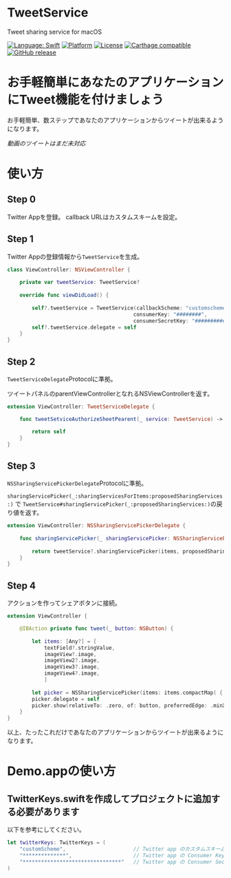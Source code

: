 # TweetService
Tweet sharing service for macOS

[![Language: Swift](https://img.shields.io/badge/Swift-4.1-orange.svg?style=flat)](https://developer.apple.com/swift/)
[![Platform](https://img.shields.io/badge/Platform-macOS-lightgray.svg?style=flat)](https://img.shields.io/)
[![License](https://img.shields.io/github/license/masakih/MovieCapture.svg?style=flat)](https://github.com/masakih/TweetService/blob/master/LICENSE)
[![Carthage compatible](https://img.shields.io/badge/Carthage-compatible-4BC51D.svg?style=flat)](https://github.com/Carthage/Carthage)
[![GitHub release](https://img.shields.io/github/release/masakih/MovieCapture.svg)](https://github.com/masakih/TweetService/releases/latest)



# お手軽簡単にあなたのアプリケーションにTweet機能を付けましょう

お手軽簡単、数ステップであなたのアプリケーションからツイートが出来るようになります。

_動画のツイートはまだ未対応_

# 使い方

## Step 0

Twitter Appを登録。
callback URLはカスタムスキームを設定。

## Step 1

Twitter Appの登録情報から`TweetService`を生成。

```swift
class ViewController: NSViewController {
    
    private var tweetService: TweetService?
    
    override func viewDidLoad() {
    
        self?.tweetService = TweetService(callbackScheme: "customscheme",  // カスタムスキームは何でもOK
                                         consumerKey: "########",
                                         consumerSecretKey: "###############")
        self?.tweetService.delegate = self
    }
}
```

## Step 2

`TweetServiceDelegate`Protocolに準拠。

ツイートパネルのparentViewControllerとなれるNSViewControllerを返す。

```swift
extension ViewController: TweetServiceDelegate {

    func tweetSetviceAuthorizeSheetPearent(_ service: TweetService) -> NSViewController? {

        return self
    }
}
```


## Step 3

`NSSharingServicePickerDelegate`Protocolに準拠。

`sharingServicePicker(_:sharingServicesForItems:proposedSharingServices:)` で `TweetService#sharingServicePicker(_:proposedSharingServices:)`の戻り値を返す。

```swift
extension ViewController: NSSharingServicePickerDelegate {
    
    func sharingServicePicker(_ sharingServicePicker: NSSharingServicePicker, sharingServicesForItems items: [Any], proposedSharingServices proposedServices: [NSSharingService]) -> [NSSharingService] {
                
        return tweetService?.sharingServicePicker(items, proposedSharingServices: proposedServices) ?? proposedServices
    }
}
```

## Step 4

アクションを作ってシェアボタンに接続。

```swift
extension ViewController {

    @IBAction private func tweet(_ button: NSButton) {
        
        let items: [Any?] = [
            textField?.stringValue,
            imageView?.image,
            imageView2?.image,
            imageView3?.image,
            imageView4?.image,
            ]
        
        let picker = NSSharingServicePicker(items: items.compactMap( { $0 } ))
        picker.delegate = self
        picker.show(relativeTo: .zero, of: button, preferredEdge: .minX)
    }
}
```

以上、たったこれだけであなたのアプリケーションからツイートが出来るようになります。


# Demo.appの使い方

## TwitterKeys.swiftを作成してプロジェクトに追加する必要があります

以下を参考にしてください。

```swift
let twitterKeys: TwitterKeys = (
    "customScheme",                      // Twitter app のカスタムスキーム
    "**************",                    // Twitter app の Consumer Key (API Key)
    "********************************"   // Twitter app の Consumer Secret (API Secret)
)
```

